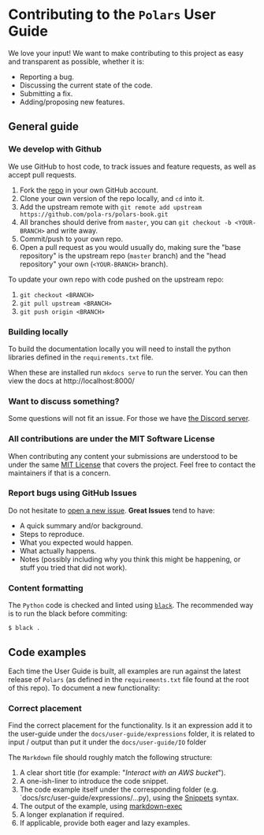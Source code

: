 # Contributing to the `Polars` User Guide

We love your input! We want to make contributing to this project as easy and transparent as possible, whether it is:

- Reporting a bug.
- Discussing the current state of the code.
- Submitting a fix.
- Adding/proposing new features.

## General guide

### We develop with Github

We use GitHub to host code, to track issues and feature requests, as well as accept pull requests.

1. Fork the [repo](https://github.com/pola-rs/polars-book.git) in your own GitHub account.
1. Clone your own version of the repo locally, and `cd` into it.
1. Add the upstream remote with `git remote add upstream https://github.com/pola-rs/polars-book.git`
1. All branches should derive from `master`, you can `git checkout -b <YOUR-BRANCH>` and write away.
1. Commit/push to your own repo.
1. Open a pull request as you would usually do, making sure the "base repository" is the upstream repo (`master` branch) and the "head repository" your own (`<YOUR-BRANCH>` branch).

To update your own repo with code pushed on the upstream repo:

1. `git checkout <BRANCH>`
1. `git pull upstream <BRANCH>`
1. `git push origin <BRANCH>`

### Building locally
To build the documentation locally you will need to install the python libraries defined in the `requirements.txt` file.

When these are installed run `mkdocs serve` to run the server. You can then view the docs at http://localhost:8000/

### Want to discuss something?

Some questions will not fit an issue. For those we have [the Discord server](https://discord.gg/RhCg7uQCjQ).

### All contributions are under the MIT Software License

When contributing any content your submissions are understood to be under the same [MIT License](http://choosealicense.com/licenses/mit/) that covers the project.
Feel free to contact the maintainers if that is a concern.

### Report bugs using GitHub Issues

Do not hesitate to [open a new issue](https://github.com/pola-rs/polars-book/issues/new/choose).
**Great Issues** tend to have:

- A quick summary and/or background.
- Steps to reproduce.
- What you expected would happen.
- What actually happens.
- Notes (possibly including why you think this might be happening, or stuff you tried that did not work).

### Content formatting

The `Python` code is checked and linted using [`black`](https://github.com/psf/black). The recommended way is to run the black before commiting:

```shell
$ black .
```

## Code examples

Each time the User Guide is built, all examples are run against the latest release of `Polars` (as defined in the `requirements.txt` file found at the root of this repo).
To document a new functionality:

### Correct placement

Find the correct placement for the functionality. Is it an expression add it to the user-guide under the `docs/user-guide/expressions` folder, it is related to input / output than put it under the `docs/user-guide/IO` folder

The `Markdown` file should roughly match the following structure:

1. A clear short title (for example: "*Interact with an AWS bucket*").
1. A one-ish-liner to introduce the code snippet.
1. The code example itself under the corresponding folder (e.g. `docs/src/user-guide/expressions/...py), using the [Snippets](https://facelessuser.github.io/pymdown-extensions/extensions/snippets/) syntax.
1. The output of the example, using [markdown-exec](https://pawamoy.github.io/markdown-exec/)
1. A longer explanation if required.
1. If applicable, provide both eager and lazy examples.

